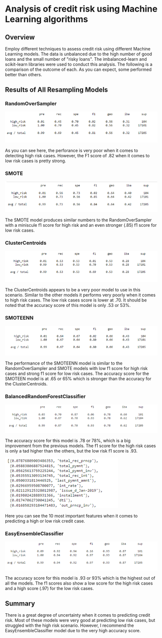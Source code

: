 # Analysis of credit risk using Machine Learning algorithms 

## Overview

Employ different techniques to assess credit risk using different Machine Learning models. The data is unbalanced due to the high number of good loans and the small number of "risky loans". The imbalanced-learn and scikit-learn libraries were used to conduct this analysis. The following is a comparison of the outcome of each. As you can expect, some performed better than others.

## Results of All Resampling Models

### RandomOverSampler

![ros](./Images/randomoversamplingreport.png)

As you can see here, the perforance is very poor when it comes to detecting high risk cases. However, the F1 score of .82 when it comes to low risk cases is pretty strong. 


### SMOTE

![smote](./Images/smoteoversamplingreport.png)

The SMOTE model produces similar numbers to the RandomOverSampler with a miniscule f1 score for high risk and an even stronger (.85) f1 score for low risk cases. 

### ClusterCentroids

![cc](./Images/clustercentroidsundersamplingreport.png)

The ClusterCentroids appears to be a very poor model to use in this scenario. Similar to the other models it performs very poorly when it comes to high risk cases. The low risk cases score is lower at .70. It should be noted that the accuracy score of this model is only .53 or 53%. 

### SMOTEENN

![smoteen](./Images/smoteennreport.png)

The performance of the SMOTEENN model is similar to the RandomOverSampler and SMOTE models with low f1 score for high risk cases and strong f1 score for low risk cases. The accuracy score for the SMOTEEN model is at .65 or 65% which is stronger than the accuracy for the ClusterCentroids. 

### BalancedRandomForestClassifier

![brf](./Images/balrandomforest.png)

The accuracy score for this model is .78 or 78%, which is a big improvement from the previous models. The f1 score for the high risk cases is only a tad higher than the others, but the low risk f1 score is .93. 

![brf_feature_importances](./Images/brffeatureimportancestop10.png)

Here you can see the 10 most important features when it comes to predicting a high or low risk credit case.  

### EasyEnsembleClassifier

![eec](./Images/easyensemble.png)

The accuracy score for this model is .93 or 93% which is the highest out of all the models. The f1 scores also show a low score for the high risk cases and a high score (.97) for the low risk cases. 

## Summary

There is a great degree of uncertainty when it comes to predicting credit risk. Most of these models were very good at predicting low risk cases, but struggled with the high risk scenario. However, I recommend the EasyEnsembleClassifier model due to the very high accuracy score. 